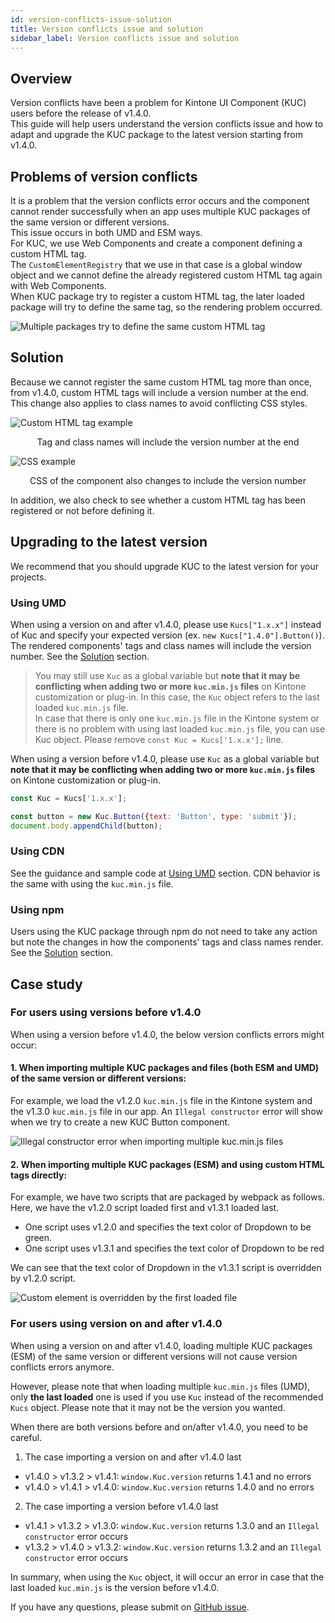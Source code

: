 ```yaml
---
id: version-conflicts-issue-solution
title: Version conflicts issue and solution
sidebar_label: Version conflicts issue and solution
---
```

## Overview

Version conflicts have been a problem for Kintone UI Component (KUC) users before the release of v1.4.0.<br>
This guide will help users understand the version conflicts issue and how to adapt and upgrade the KUC package to the latest version starting from v1.4.0.

## Problems of version conflicts

It is a problem that the version conflicts error occurs and the component cannot render successfully when an app uses multiple KUC packages of the same version or different versions.<br>
This issue occurs in both UMD and ESM ways.<br>
For KUC, we use Web Components and create a component defining a custom HTML tag.<br>
The `CustomElementRegistry` that we use in that case is a global window object and we cannot define the already registered custom HTML tag again with Web Components.<br>
When KUC package try to register a custom HTML tag, the later loaded package will try to define the same tag, so the rendering problem occurred.

![Multiple packages try to define the same custom HTML tag](assets/version-conflict-diagram.jpeg)

## Solution

Because we cannot register the same custom HTML tag more than once, from v1.4.0, custom HTML tags will include a version number at the end. This change also applies to class names to avoid conflicting CSS styles.

![Custom HTML tag example](assets/version-conflict-html-tag.png)
<center>Tag and class names will include the version number at the end</center>

![CSS example](assets/version-conflict-css.png)
<center>CSS of the component also changes to include the version number</center>

In addition, we also check to see whether a custom HTML tag has been registered or not before defining it.

## Upgrading to the latest version

We recommend that you should upgrade KUC to the latest version for your projects.
### Using UMD

When using a version on and after v1.4.0, please use `Kucs["1.x.x"]` instead of Kuc and specify your expected version (ex. `new Kucs["1.4.0"].Button()`).<br>
The rendered components' tags and class names will include the version number. See the [Solution](#solution) section.

> You may still use `Kuc` as a global variable but **note that it may be conflicting when adding two or more `kuc.min.js` files** on Kintone customization or plug-in. In this case, the `Kuc` object refers to the last loaded `kuc.min.js` file.<br>
> In case that there is only one `kuc.min.js` file in the Kintone system or there is no problem with using last loaded `kuc.min.js` file, you can use Kuc object. Please remove `const Kuc = Kucs['1.x.x'];` line.

When using a version before v1.4.0, please use `Kuc` as a global variable but **note that it may be conflicting when adding two or more `kuc.min.js` files** on Kintone customization or plug-in.<br>

```javascript
const Kuc = Kucs['1.x.x'];

const button = new Kuc.Button({text: 'Button', type: 'submit'});
document.body.appendChild(button);
```

### Using CDN
See the guidance and sample code at [Using UMD](#using-umd) section. CDN behavior is the same with using the `kuc.min.js` file.

### Using npm

Users using the KUC package through npm do not need to take any action but note the changes in how the components' tags and class names render. See the [Solution](#solution) section.

## Case study

### For users using versions before v1.4.0

When using a version before v1.4.0, the below version conflicts errors might occur:

#### 1. When importing multiple KUC packages and files (both ESM and UMD) of the same version or different versions:

For example, we load the v1.2.0 `kuc.min.js` file in the Kintone system and the v1.3.0 `kuc.min.js` file in our app. An `Illegal constructor` error will show when we try to create a new KUC Button component.

![Illegal constructor error when importing multiple kuc.min.js files](assets/UMD_multi_files.jpeg)

#### 2. When importing multiple KUC packages (ESM) and using custom HTML tags directly:

For example, we have two scripts that are packaged by webpack as follows. Here, we have the v1.2.0 script loaded first and v1.3.1 loaded last.
- One script uses v1.2.0 and specifies the text color of Dropdown to be green.
- One script uses v1.3.1 and specifies the text color of Dropdown to be red

We can see that the text color of Dropdown in the v1.3.1 script is overridden by v1.2.0 script.

![Custom element is overridden by the first loaded file](assets/ESM_multi_files_1.png)

### For users using version on and after v1.4.0

When using a version on and after v1.4.0, loading multiple KUC packages (ESM) of the same version or different versions will not cause version conflicts errors anymore.

However, please note that when loading multiple `kuc.min.js` files (UMD), only **the last loaded** one is used if you use `Kuc` instead of the recommended `Kucs` object. Please note that it may not be the version you wanted.

When there are both versions before and on/after v1.4.0, you need to be careful.<br>

1. The case importing a version on and after v1.4.0 last
- v1.4.0 > v1.3.2 > v1.4.1: `window.Kuc.version` returns 1.4.1 and no errors
- v1.4.0 > v1.4.1 > v1.4.0: `window.Kuc.version` returns 1.4.0 and no errors

2. The case importing a version before v1.4.0 last
- v1.4.1 > v1.3.2 > v1.3.0: `window.Kuc.version` returns 1.3.0 and an `Illegal constructor` error occurs
- v1.3.2 > v1.4.0 > v1.3.2: `window.Kuc.version` returns 1.3.2 and an `Illegal constructor` error occurs

In summary, when using the `Kuc` object, it will occur an error in case that the last loaded `kuc.min.js` is the version before v1.4.0.

If you have any questions, please submit on [GitHub issue](https://github.com/kintone-labs/kintone-ui-component/issues/new/choose).
